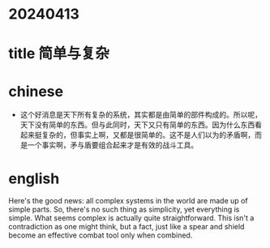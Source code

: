 
# 20240413

# title 简单与复杂

# chinese 

- 这个好消息是天下所有复杂的系统，其实都是由简单的部件构成的。所以呢，天下没有简单的东西。但与此同时，天下又只有简单的东西。因为什么东西看起来挺复杂的，但事实上啊，又都是很简单的。这不是人们以为的矛盾啊，而是一个事实啊，矛与盾要组合起来才是有效的战斗工具。

# english

Here's the good news: all complex systems in the world are made up of simple parts. So, there's no such thing as simplicity, yet everything is simple. What seems complex is actually quite straightforward. This isn't a contradiction as one might think, but a fact, just like a spear and shield become an effective combat tool only when combined.
